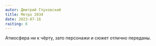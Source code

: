 ```yaml
---
autor: Дмитрий Глуховский
title: Метро 2034
date: 2023-07-16
raiting: 6
---
```

Атмосфера ни к чёрту, зато персонажи и сюжет отлично переданы.